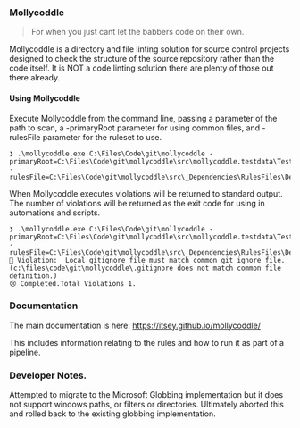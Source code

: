 ### Mollycoddle

> For when you just cant let the babbers code on their own.

Mollycoddle is a directory and file linting solution for source control projects designed to check the structure of the source repository rather than the code itself.  It is NOT a code linting solution there are plenty of those out there already.

#### Using Mollycoddle

Execute Mollycoddle from the command line, passing a parameter of the path to scan, a -primaryRoot parameter for using common files, and -rulesFile parameter for the ruleset to use.

```text
❯ .\mollycoddle.exe C:\Files\Code\git\mollycoddle -primaryRoot=C:\Files\Code\git\mollycoddle\src\mollycoddle.testdata\TestMasterPath\ -rulesFile=C:\Files\Code\git\mollycoddle\src\_Dependencies\RulesFiles\Default\defaultrules.mollyset
```

When Mollycoddle executes violations will be returned to standard output.  The number of violations will be returned as the exit code for using in automations and scripts.

```text
❯ .\mollycoddle.exe C:\Files\Code\git\mollycoddle -primaryRoot=C:\Files\Code\git\mollycoddle\src\mollycoddle.testdata\TestMasterPath\ -rulesFile=C:\Files\Code\git\mollycoddle\src\_Dependencies\RulesFiles\Default\defaultrules.mollyset
💩 Violation:  Local gitignore file must match common git ignore file. (c:\files\code\git\mollycoddle\.gitignore does not match common file definition.)
😢 Completed.Total Violations 1.
```


### Documentation

The main documentation is here: https://itsey.github.io/mollycoddle/

This includes information relating to the rules and how to run it as part of a pipeline.


### Developer Notes.

Attempted to migrate to the Microsoft Globbing implementation but it does not support windows paths, or filters or directories.  Ultimately aborted this and rolled back to the existing globbing implementation. 


